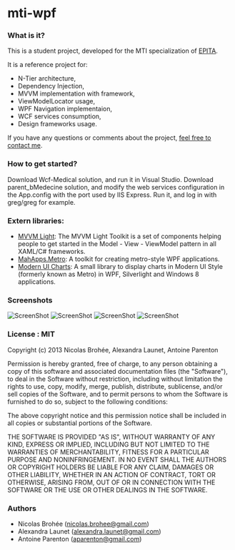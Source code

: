 mti-wpf
=======

### What is it?

This is a student project, developed for the MTI specialization of [EPITA](http://www.epita.fr/).

It is a reference project for:
* N-Tier architecture,
* Dependency Injection,
* MVVM implementation with framework,
* ViewModelLocator usage,
* WPF Navigation implementaion,
* WCF services consumption,
* Design frameworks usage.

If you have any questions or comments about the project, [feel free to contact me](aparenton+mti-wpf@gmail.com).
### How to get started?

Download Wcf-Medical solution, and run it in Visual Studio.
Download parent_bMedecine solution, and modify the web services configuration in the App.config with the port used by IIS Express.
Run it, and log in with greg/greg for example.

### Extern libraries:

* [MVVM Light](http://mvvmlight.codeplex.com/): The MVVM Light Toolkit is a set of components helping people to get started in the Model - View - ViewModel pattern in all XAML/C# frameworks.
* [MahApps.Metro](https://github.com/MahApps/MahApps.Metro): A toolkit for creating metro-style WPF applications.
* [Modern UI Charts](http://modernuicharts.codeplex.com/): A small library to display charts in Modern UI Style (formerly known as Metro) in WPF, Silverlight and Windows 8 applications.

### Screenshots

![ScreenShot](https://raw.github.com/aparenton/mti-wpf/master/screenshots/observation.png?token=2270128__eyJzY29wZSI6IlJhd0Jsb2I6YXBhcmVudG9uL210aS13cGYvbWFzdGVyL3NjcmVlbnNob3RzL29ic2VydmF0aW9uLnBuZyIsImV4cGlyZXMiOjEzODQ3NzU5NjB9--20d5592deb5b7017acb3faa74a3b03874fd6a52c)
![ScreenShot](https://raw.github.com/aparenton/mti-wpf/master/screenshots/add_observation.PNG?token=2270128__eyJzY29wZSI6IlJhd0Jsb2I6YXBhcmVudG9uL210aS13cGYvbWFzdGVyL3NjcmVlbnNob3RzL2FkZF9vYnNlcnZhdGlvbi5QTkciLCJleHBpcmVzIjoxMzg0Nzc2MDU2fQ%3D%3D--1716e6747464904d188d02915429b2c7f07b0251)
![ScreenShot](https://raw.github.com/aparenton/mti-wpf/master/screenshots/patient_charts.png?token=2270128__eyJzY29wZSI6IlJhd0Jsb2I6YXBhcmVudG9uL210aS13cGYvbWFzdGVyL3NjcmVlbnNob3RzL3BhdGllbnRfY2hhcnRzLnBuZyIsImV4cGlyZXMiOjEzODQ3NzYwMTl9--7e5fce5b1f3ed280b2758f797bafbe3379cfe4de)
![ScreenShot](https://raw.github.com/aparenton/mti-wpf/master/screenshots/users.png?token=2270128__eyJzY29wZSI6IlJhd0Jsb2I6YXBhcmVudG9uL210aS13cGYvbWFzdGVyL3NjcmVlbnNob3RzL3VzZXJzLnBuZyIsImV4cGlyZXMiOjEzODQ3NzYwNjl9--086acf200c3d9733e9f3834da2223d2c7fbcff3f)

### License : MIT
Copyright (c) 2013 Nicolas Brohée, Alexandra Launet, Antoine Parenton

Permission is hereby granted, free of charge, to any person obtaining a copy of this software and associated documentation files (the "Software"), to deal in the Software without restriction, including without limitation the rights to use, copy, modify, merge, publish, distribute, sublicense, and/or sell copies of the Software, and to permit persons to whom the Software is furnished to do so, subject to the following conditions:

The above copyright notice and this permission notice shall be included in all copies or substantial portions of the Software.

THE SOFTWARE IS PROVIDED "AS IS", WITHOUT WARRANTY OF ANY KIND, EXPRESS OR IMPLIED, INCLUDING BUT NOT LIMITED TO THE WARRANTIES OF MERCHANTABILITY, FITNESS FOR A PARTICULAR PURPOSE AND NONINFRINGEMENT. IN NO EVENT SHALL THE AUTHORS OR COPYRIGHT HOLDERS BE LIABLE FOR ANY CLAIM, DAMAGES OR OTHER LIABILITY, WHETHER IN AN ACTION OF CONTRACT, TORT OR OTHERWISE, ARISING FROM, OUT OF OR IN CONNECTION WITH THE SOFTWARE OR THE USE OR OTHER DEALINGS IN THE SOFTWARE.

### Authors
- Nicolas Brohée (nicolas.brohee@gmail.com)
- Alexandra Launet (alexandra.launet@gmail.com)
- Antoine Parenton (aparenton@gmail.com)

